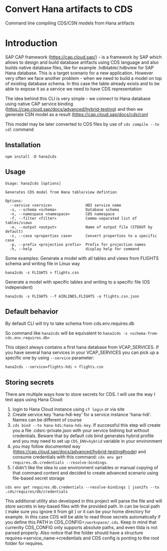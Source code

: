 # Convert Hana artifacts to CDS

Command line compiling CDS/CSN models from Hana artifacts

# Introduction

SAP CAP framework (https://cap.cloud.sap/) - is a framework by SAP which allows to design and build database artifacts using CDS language and also builds native database files, like for example .hdbtable/.hdbview for SAP Hana database. This is a target scenario for a new application. However very often we face another problem - when we need to build a model on top of existing database schema. In this case the table already exists and to be able to expose it as a service we need to have CDS representation

The idea behind this CLI is very simple - we connect to Hana database using native CAP service binding (https://cap.cloud.sap/docs/advanced/hybrid-testing) and then we generate CSN model as a result (https://cap.cloud.sap/docs/cds/csn)

This model may be later converted to CDS files by use of `cds compile --to cdl` command

## Installation

```
npm install -D hana2cds
```

## Usage

```
Usage: hana2cds [options]

Generates CDS model from Hana table/view defintion

Options:
  --service <service>               HDI service name
  -s, --schema <schema>             Database schema
  -n, --namespace <namespace>       CDS namespace
  -f, --filter <filter>             Comma-separated list of tables/views
  -o, --output <output>             Name of output file (STDOUT by default)
  -c, --case <properties case>      Convert properties to a specific case
  -p, --prefix <projection prefix>  Prefix for projection names
  -h, --help                        display help for command
```

Some examples:
Generate a model with all tables and views from FLIGHTS schema and writing file in Linux way

```
hana2cds -s FLIGHTS > flights.csn
```

Generate a model with specific tables and writing to a specific file (OS independent)

```
hana2cds -s FLIGHTS --f AIRLINES,FLIGHTS -o flights.csn.json
```

## Default behavior

By default CLI will try to take schema from cds.env.requires.db

So command like `hana2cds` will be equivalent to `hana2cds -s <schema-from-cds.env.requires.db>`

This object always contains a first hana database from VCAP_SERVICES. If you have several hana services in your VCAP_SERVICES you can pick up a specific one by using `--service` parameter:

```
hana2cds --service=flights-hdi > flights.csn
```

## Storing secrets

There are multiple ways how to store secrets for CDS. I will use the way I test apps using Hana Cloud:

1. login to Hana Cloud instance using `cf login` or via site
2. Create service key 'hana-hdi-key' for a service instance 'hana-hdi'. Names can be different of course
3. `cds bind --to hana-hdi:hana-hdi-key`. If successful this step will create you a file .cdsrc-private.json with your service bidning but without credentials. Beware that by default cds bind generates hybrid profile and you may need to set up `CDS_ENV=hybrid` variable in your environment
4. you may follow documented way (https://cap.cloud.sap/docs/advanced/hybrid-testing#node) and consume credentials with this command: `cds env get requires.db.credentials --resolve-bindings`.
5. I didn't like the idea to use environment variables or manual copying of that command content and decided to create advanced scenario using file-based secret storage

```
cds env get requires.db.credentials --resolve-bindings | json2fs --to .cds/requires/db/credentials
```

This additional utility also developed in this project will parse the file and will store secrets in key-based files with the provided path. In can be local path ( make sure you ignore it from git ) or it can be your home directory for example. In this case CDS will be able to read those secrets automatically if you define this PATH in CDS_CONFIG=`/workspace/.cds`. Keep in mind that currenlty CDS_CONFIG only supports absolute paths, and even tilda is not parsed properly. Also notice that the folder should have a structure requires->service_name->credentials and CDS config is ponting to the root folder for requires.
